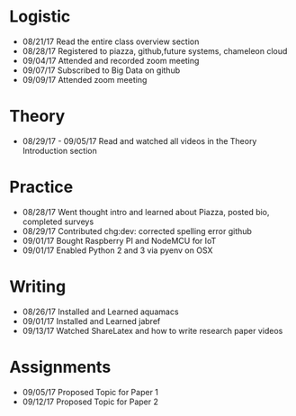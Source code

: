 # Logistic

* 08/21/17 Read the entire class overview section
* 08/28/17 Registered to piazza, github,future systems, chameleon cloud  
* 09/04/17 Attended and recorded zoom meeting
* 09/07/17 Subscribed to Big Data on github
* 09/09/17 Attended zoom meeting

# Theory

* 08/29/17 - 09/05/17 Read and watched all videos in the Theory Introduction section

# Practice

* 08/28/17 Went thought intro and learned about Piazza, posted bio, completed surveys 
* 08/29/17 Contributed chg:dev: corrected spelling error github
* 09/01/17 Bought Raspberry PI and NodeMCU for IoT
* 09/01/17 Enabled Python 2 and 3 via pyenv on OSX

# Writing

* 08/26/17 Installed and Learned aquamacs
* 09/01/17 Installed and Learned jabref
* 09/13/17 Watched ShareLatex and how to write research paper videos 

# Assignments 

* 09/05/17 Proposed Topic for Paper 1
* 09/12/17 Proposed Topic for Paper 2



